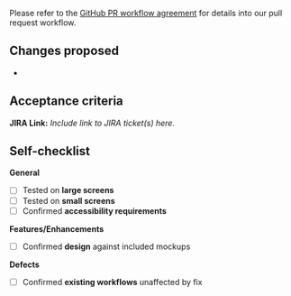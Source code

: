 Please refer to the [GitHub PR workflow agreement](https://cawiki.atlassian.net/wiki/spaces/CA2/pages/977862747/GitHub+pull+request+PR+workflow) for details into our pull request workflow.

## Changes proposed

* 

## Acceptance criteria

**JIRA Link:** _Include link to JIRA ticket(s) here._

## Self-checklist

**General**

* [ ] Tested on **large screens**
* [ ] Tested on **small screens**
* [ ] Confirmed **accessibility requirements**

**Features/Enhancements**

* [ ] Confirmed **design** against included mockups

**Defects**

* [ ] Confirmed **existing workflows** unaffected by fix
